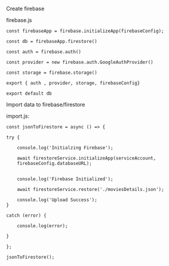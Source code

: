Create firebase 

firebase.js

    const firebaseApp = firebase.initializeApp(firebaseConfig);

    const db = firebaseApp.firestore()

    const auth = firebase.auth()

    const provider = new firebase.auth.GoogleAuthProvider()

    const storage = firebase.storage()

    export { auth , provider, storage, firebaseConfig}

    export default db

Import data to firebase/firestore

import.js:

    const jsonToFirestore = async () => {

    try {

        console.log('Initialzing Firebase');

        await firestoreService.initializeApp(serviceAccount,
        firebaseConfig.databaseURL);


        console.log('Firebase Initialized');

        await firestoreService.restore('./moviesDetails.json');

        console.log('Upload Success');
    }

    catch (error) {

        console.log(error);

    }
    
    };

    jsonToFirestore();